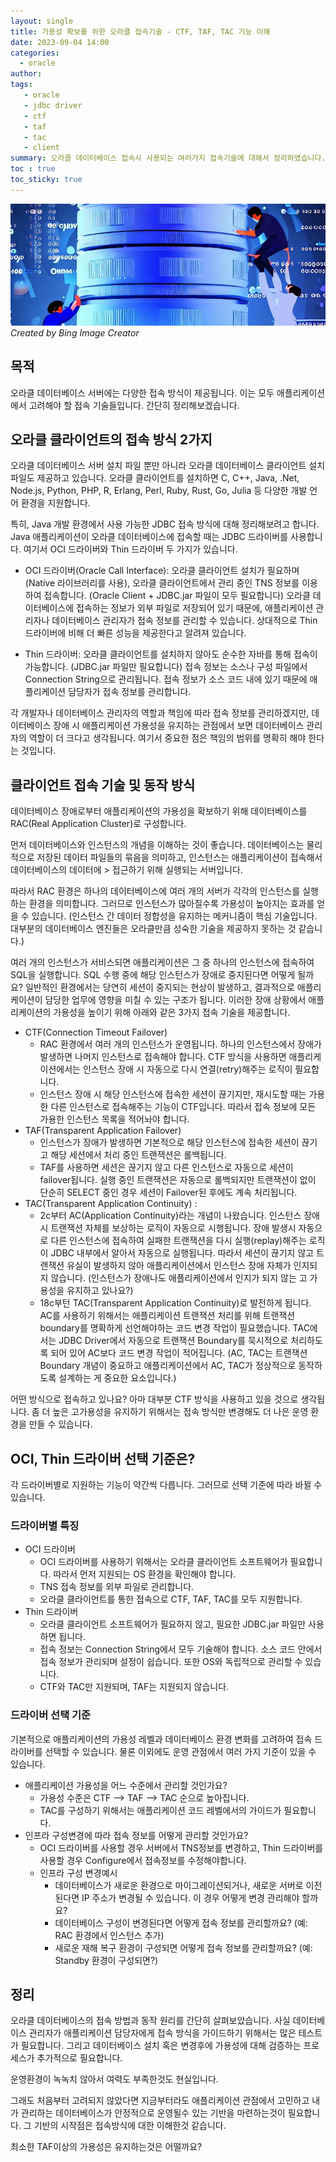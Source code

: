 ```yaml
---
layout: single
title: 가용성 확보를 위한 오라클 접속기술 - CTF, TAF, TAC 기능 이해
date: 2023-09-04 14:00
categories: 
  - oracle
author: 
tags: 
   - oracle
   - jdbc driver
   - ctf
   - taf
   - tac
   - client
summary: 오라클 데이터베이스 접속시 사용되는 여러가지 접속기술에 대해서 정리하였습니다.
toc : true
toc_sticky: true
---
```


![Default-Service](https://github.com/kosate/kosate.github.io/blob/38a63065d07fa5b51956366b0847c7eca477f109/assets/images/blog/default-service.jpg?raw=true)
*Created by Bing Image Creator*

## 목적
오라클 데이터베이스 서버에는 다양한 접속 방식이 제공됩니다. 이는 모두 애플리케이션에서 고려해야 할 접속 기술들입니다. 간단히 정리해보겠습니다.

## 오라클 클라이언트의 접속 방식 2가지

오라클 데이터베이스 서버 설치 파일 뿐만 아니라 오라클 데이터베이스 클라이언트 설치 파일도 제공하고 있습니다. 오라클 클라이언트를 설치하면 C, C++, Java, .Net, Node.js, Python, PHP, R, Erlang, Perl, Ruby, Rust, Go, Julia 등 다양한 개발 언어 환경을 지원합니다.
 
특히, Java 개발 환경에서 사용 가능한 JDBC 접속 방식에 대해 정리해보려고 합니다. Java 애플리케이션이 오라클 데이터베이스에 접속할 때는 JDBC 드라이버를 사용합니다. 여기서 OCI 드라이버와 Thin 드라이버 두 가지가 있습니다. 

- OCI 드라이버(Oracle Call Interface): 오라클 클라이언트 설치가 필요하며(Native 라이브러리를 사용), 오라클 클라이언트에서 관리 중인 TNS 정보를 이용하여 접속합니다. (Oracle Client + JDBC.jar 파일이 모두 필요합니다) 오라클 데이터베이스에 접속하는 정보가 외부 파일로 저장되어 있기 때문에, 애플리케이션 관리자나 데이터베이스 관리자가 접속 정보를 관리할 수 있습니다. 상대적으로 Thin 드라이버에 비해 더 빠른 성능을 제공한다고 알려져 있습니다.
  
- Thin 드라이버: 오라클 클라이언트를 설치하지 않아도 순수한 자바를 통해 접속이 가능합니다. (JDBC.jar 파일만 필요합니다) 접속 정보는 소스나 구성 파일에서 Connection String으로 관리됩니다. 접속 정보가 소스 코드 내에 있기 때문에 애플리케이션 담당자가 접속 정보를 관리합니다.
  
각 개발자나 데이터베이스 관리자의 역할과 책임에 따라 접속 정보를 관리하겠지만, 데이터베이스 장애 시 애플리케이션 가용성을 유지하는 관점에서 보면 데이터베이스 관리자의 역할이 더 크다고 생각됩니다. 여기서 중요한 점은 책임의 범위를 명확히 해야 한다는 것입니다.

## 클라이언트 접속 기술 및 동작 방식

데이터베이스 장애로부터 애플리케이션의 가용성을 확보하기 위해 데이터베이스를 RAC(Real Application Cluster)로 구성합니다. 

먼저 데이터베이스와 인스턴스의 개념을 이해하는 것이 좋습니다. 데이터베이스는 물리적으로 저장된 데이터 파일들의 묶음을 의미하고, 인스턴스는 애플리케이션이 접속해서 데이터베이스의 데이터에 > 접근하기 위해 실행되는 서버입니다.

따라서 RAC 환경은 하나의 데이터베이스에 여러 개의 서버가 각각의 인스턴스를 실행하는 환경을 의미합니다. 그러므로 인스턴스가 많아질수록 가용성이 높아지는 효과를 얻을 수 있습니다. (인스턴스 간 데이터 정합성을 유지하는 메커니즘이 핵심 기술입니다. 대부분의 데이터베이스 엔진들은 오라클만큼 성숙한 기술을 제공하지 못하는 것 같습니다.)

여러 개의 인스턴스가 서비스되면 애플리케이션은 그 중 하나의 인스턴스에 접속하여 SQL을 실행합니다. SQL 수행 중에 해당 인스턴스가 장애로 중지된다면 어떻게 될까요? 일반적인 환경에서는 당연히 세션이 중지되는 현상이 발생하고, 결과적으로 애플리케이션이 담당한 업무에 영향을 미칠 수 있는 구조가 됩니다. 이러한 장애 상황에서 애플리케이션의 가용성을 높이기 위해 아래와 같은 3가지 접속 기술을 제공합니다.

- CTF(Connection Timeout Failover)
  - RAC 환경에서 여러 개의 인스턴스가 운영됩니다. 하나의 인스턴스에서 장애가 발생하면 나머지 인스턴스로 접속해야 합니다. CTF 방식을 사용하면 애플리케이션에서는 인스턴스 장애 시 자동으로 다시 연결(retry)해주는 로직이 필요합니다.
  - 인스턴스 장애 시 해당 인스턴스에 접속한 세션이 끊기지만, 재시도할 때는 가용한 다른 인스턴스로 접속해주는 기능이 CTF입니다. 따라서 접속 정보에 모든 가용한 인스턴스 목록을 적어놔야 합니다.
- TAF(Transparent Application Failover)
  - 인스턴스가 장애가 발생하면 기본적으로 해당 인스턴스에 접속한 세션이 끊기고 해당 세션에서 처리 중인 트랜잭션은 롤백됩니다.
  - TAF를 사용하면 세션은 끊기지 않고 다른 인스턴스로 자동으로 세션이 failover됩니다. 실행 중인 트랜잭션은 자동으로 롤백되지만 트랜잭션이 없이 단순히 SELECT 중인 경우 세션이 Failover된 후에도 계속 처리됩니다.
- TAC(Transparent Application Continuity) : 
  - 2c부터 AC(Application Continuity)라는 개념이 나왔습니다. 인스턴스 장애 시 트랜잭션 자체를 보상하는 로직이 자동으로 시행됩니다. 장애 발생시 자동으로 다른 인스턴스에 접속하여 실패한 트랜잭션을 다시 실행(replay)해주는 로직이 JDBC 내부에서 알아서 자동으로 실행됩니다. 따라서 세션이 끊기지 않고 트랜잭션 유실이 발생하지 않아 애플리케이션에서 인스턴스 장애 자체가 인지되지 않습니다. (인스턴스가 장애나도 애플리케이션에서 인지가 되지 않는 고 가용성을 유지하고 있나요?)  
  - 18c부턴 TAC(Transparent Application Continuity)로 발전하게 됩니다. AC를 사용하기 위해서는 애플리케이션 트랜잭션 처리를 위해 트랜잭션 boundary를 명확하게 선언해야하는 코드 변경 작업이 필요했습니다. TAC에서는 JDBC Driver에서 자동으로 트랜잭션 Boundary를 묵시적으로 처리하도록 되어 있어 AC보다 코드 변경 작업이 적어집니다. (AC, TAC는 트랜잭션 Boundary 개념이 중요하고 애플리케이션에서 AC, TAC가 정상적으로 동작하도록 설계하는 게 중요한 요소입니다.)
  
어떤 방식으로 접속하고 있나요? 아마 대부분 CTF 방식을 사용하고 있을 것으로 생각됩니다. 좀 더 높은 고가용성을 유지하기 위해서는 접속 방식만 변경해도 더 나은 운영 환경을 만들 수 있습니다.

## OCI, Thin 드라이버 선택 기준은?

각 드라이버별로 지원하는 기능이 약간씩 다릅니다. 그러므로 선택 기준에 따라 바뀔 수 있습니다.

### 드라이버별 특징

- OCI 드라이버
  - OCI 드라이버를 사용하기 위해서는 오라클 클라이언트 소프트웨어가 필요합니다. 따라서 먼저 지원되는 OS 환경을 확인해야 합니다.
  - TNS 접속 정보를 외부 파일로 관리합니다.
  - 오라클 클라이언트를 통한 접속으로 CTF, TAF, TAC를 모두 지원합니다.
- Thin 드라이버
  - 오라클 클라이언트 소프트웨어가 필요하지 않고, 필요한 JDBC.jar 파일만 사용하면 됩니다.
  - 접속 정보는 Connection String에서 모두 기술해야 합니다. 소스 코드 안에서 접속 정보가 관리되며 설정이 쉽습니다. 또한 OS와 독립적으로 관리할 수 있습니다.
  - CTF와 TAC만 지원되며, TAF는 지원되지 않습니다.

### 드라이버 선택 기준

기본적으로 애플리케이션의 가용성 레벨과 데이터베이스 환경 변화를 고려하여 접속 드라이버를 선택할 수 있습니다. 물론 이외에도 운영 관점에서 여러 가지 기준이 있을 수 있습니다.

- 애플리케이션 가용성을 어느 수준에서 관리할 것인가요?
  - 가용성 수준은 CTF --> TAF --> TAC 순으로 높아집니다.
  - TAC를 구성하기 위해서는 애플리케이션 코드 레벨에서의 가이드가 필요합니다.
- 인프라 구성변경에 따라 접속 정보를 어떻게 관리할 것인가요?
  - OCI 드라이버를 사용할 경우 서버에서 TNS정보를 변경하고, Thin 드라이버를 사용할 경우 Configure에서 접속정보를 수정해야합니다. 
  - 인프라 구성 변경예시
    - 데이터베이스가 새로운 환경으로 마이그레이션되거나, 새로운 서버로 이전된다면 IP 주소가 변경될 수 있습니다. 이 경우 어떻게 변경 관리해야 할까요?
    - 데이터베이스 구성이 변경된다면 어떻게 접속 정보를 관리할까요? (예: RAC 환경에서 인스턴스 추가)
    - 새로운 재해 복구 환경이 구성되면 어떻게 접속 정보를 관리할까요? (예: Standby 환경이 구성되면?)

## 정리

오라클 데이터베이스의 접속 방법과 동작 원리를 간단히 살펴보았습니다. 사실 데이터베이스 관리자가 애플리케이션 담당자에게 접속 방식을 가이드하기 위해서는 많은 테스트가 필요합니다. 그리고 데이터베이스 설치 혹은 변경후에 가용성에 대해 검증하는 프로세스가 추가적으로 필요합니다. 

운영환경이 녹녹치 않아서 여력도 부족한것도 현실입니다.

그래도 처음부터 고려되지 않았다면 지금부터라도 애플리케이션 관점에서 고민하고 내가 관리하는 데이터베이스가 안정적으로 운영될수 있는 기반을 마련하는것이 필요합니다. 그 기반의 시작점은 접속방식에 대한 이해한것 같습니다. 

최소한 TAF이상의 가용성은 유지하는것은 어떨까요?